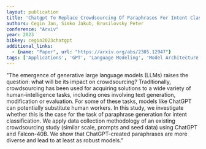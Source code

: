 ```yaml
---
layout: publication
title: 'Chatgpt To Replace Crowdsourcing Of Paraphrases For Intent Classification: Higher Diversity And Comparable Model Robustness'
authors: Cegin Jan, Simko Jakub, Brusilovsky Peter
conference: "Arxiv"
year: 2023
bibkey: cegin2023chatgpt
additional_links:
  - {name: "Paper", url: "https://arxiv.org/abs/2305.12947"}
tags: ['Applications', 'GPT', 'Language Modeling', 'Model Architecture', 'Prompting', 'Security']
---
```

"The emergence of generative large language models (LLMs) raises the question: what will be its impact on crowdsourcing? Traditionally, crowdsourcing has been used for acquiring solutions to a wide variety of human-intelligence tasks, including ones involving text generation, modification or evaluation. For some of these tasks, models like ChatGPT can potentially substitute human workers. In this study, we investigate whether this is the case for the task of paraphrase generation for intent classification. We apply data collection methodology of an existing crowdsourcing study (similar scale, prompts and seed data) using ChatGPT and Falcon-40B. We show that ChatGPT-created paraphrases are more diverse and lead to at least as robust models."
